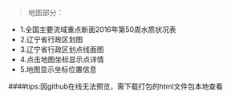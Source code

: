 >地图部分：

* 1.全国主要流域重点断面2016年第50周水质状况表
* 2.辽宁省行政区划图
* 3.辽宁省行政区划点线面图
* 4.点击地图坐标显示点详情
* 5.地图显示坐标位置信息

####tips:因github在线无法预览，需下载打包的html文件包本地查看 